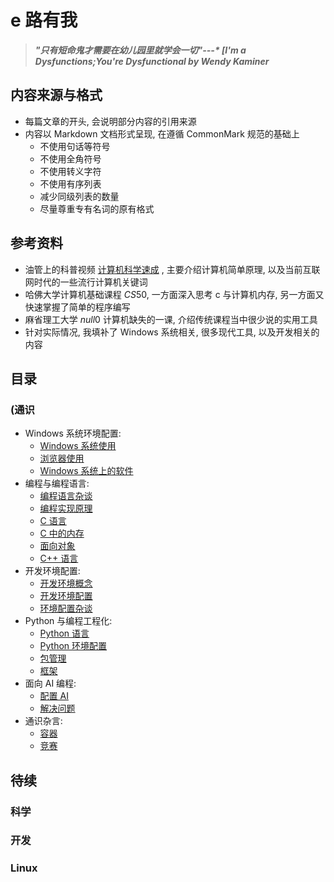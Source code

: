# e 路有我

> _**"只有短命鬼才需要在幼儿园里就学会一切"---* [I'm a Dysfunctions;You're Dysfunctional by Wendy Kaminer**_

## 内容来源与格式

* 每篇文章的开头, 会说明部分内容的引用来源
* 内容以 Markdown 文档形式呈现, 在遵循 CommonMark 规范的基础上
  * 不使用句话等符号
  * 不使用全角符号
  * 不使用转义字符
  * 不使用有序列表
  * 减少同级列表的数量
  * 尽量尊重专有名词的原有格式

## 参考资料

* 油管上的科普视频 [计算机科学速成](https://www.bilibili.com/video/BV1EW411u7th/) , 主要介绍计算机简单原理, 以及当前互联网时代的一些流行计算机关键词
* 哈佛大学计算机基础课程 $CS50$, 一方面深入思考 c 与计算机内存, 另一方面又快速掌握了简单的程序编写
* 麻省理工大学 $null0$ 计算机缺失的一课, 介绍传统课程当中很少说的实用工具
* 针对实际情况, 我填补了 Windows 系统相关, 很多现代工具, 以及开发相关的内容

## 目录

### (通识

* Windows 系统环境配置:
  * [Windows 系统使用](通识/Windows系统使用)
  * [浏览器使用](通识/浏览器使用)
  * [Windows 系统上的软件](通识/Windows系统上的软件)
* 编程与编程语言:
  * [编程语言杂谈](通识/编程语言杂谈)
  * [编程实现原理](通识/编程实现原理)
  * [C 语言](通识/C语言)
  * [C 中的内存](通识/C中的内存)
  * [面向对象](通识/面向对象)
  * [C++ 语言](通识/C++语言)
* 开发环境配置:
  * [开发环境概念](通识/开发环境概念)
  * [开发环境配置](通识/开发环境配置)
  * [环境配置杂谈](通识/环境配置杂谈)
* Python 与编程工程化:
  * [Python 语言](通识/Python语言)
  * [Python 环境配置](通识/Python环境配置)
  * [包管理](通识/包管理)
  * [框架](通识/框架)
* 面向 AI 编程:
  * [配置 AI](通识/配置AI)
  * [解决问题](通识/解决问题)
* 通识杂言:
  * [容器](通识/容器)
  * [竞赛](通识/竞赛)

## 待续

### 科学

### 开发

### Linux
